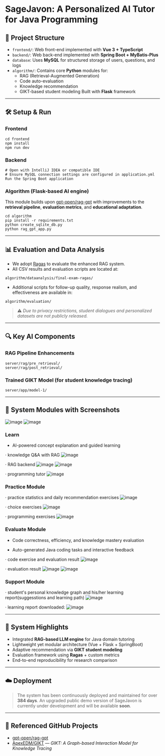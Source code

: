 # SageJavon: A Personalized AI Tutor for Java Programming

## 🧩 Project Structure

- `frontend/`: Web front-end implemented with **Vue 3 + TypeScript**
- `backend/`: Web back-end implemented with **Spring Boot + MyBatis-Plus**
- `database`: Uses **MySQL** for structured storage of users, questions, and logs
- `algorithm/`: Contains core **Python** modules for:
  - RAG (Retrieval-Augmented Generation)
  - Code auto-evaluation
  - Knowledge recommendation
  - GIKT-based student modeling
     Built with **Flask** framework

------

## 🛠️ Setup & Run

### Frontend

```
cd frontend
npm install
npm run dev
```

### Backend

```
# Open with IntelliJ IDEA or compatible IDE
# Ensure MySQL connection settings are configured in application.yml
Run the Spring Boot application
```

### Algorithm (Flask-based AI engine)

This module builds upon [gpt-open/rag-gpt](https://github.com/gpt-open/rag-gpt) with improvements to the **retrieval pipeline**, **evaluation metrics**, and **educational adaptation**.

```
cd algorithm
pip install -r requirements.txt
python create_sqlite_db.py
python rag_gpt_app.py
```

------

## 📊 Evaluation and Data Analysis

- We adopt [Ragas](https://github.com/explodinggradients/ragas) to evaluate the enhanced RAG system.
- All CSV results and evaluation scripts are located at:

```
algorithm/dataanalysis/final-exam-ragas/
```

- Additional scripts for follow-up quality, response realism, and effectiveness are available in:

```
algorithm/evaluation/
```

> ⚠️ *Due to privacy restrictions, student dialogues and personalized datasets are not publicly released.*

------

## 🔍 Key AI Components

### RAG Pipeline Enhancements

```
server/rag/pre_retrieval/
server/rag/post_retrieval/
```

### Trained GIKT Model (for student knowledge tracing)

```
server/app/model-1/
```

------

## 🧪 System Modules with Screenshots 
![image](https://github.com/user-attachments/assets/53cfa4a0-96b3-45bc-b683-c613b2692e47)
![image](https://github.com/user-attachments/assets/26bfab58-03ec-49fd-a3bc-c08a5df06119)


### Learn

- AI-powered concept explanation and guided learning

· knowledge Q&A with RAG
![image](https://github.com/user-attachments/assets/f9a750fc-9130-42f2-b8e0-01b5536851eb)


· RAG backend
![image](https://github.com/user-attachments/assets/4017b398-4188-4b42-b042-a70bb22ad620)
![image](https://github.com/user-attachments/assets/8268e24f-893c-4089-80eb-92ac07d68520)


· programming tutor
![image](https://github.com/user-attachments/assets/3c933b0e-e891-4845-a5cf-7e2f62ca8ef4)



### Practice Module

· practice statistics and daily recommendation exercises
![image](https://github.com/user-attachments/assets/1323157f-a16f-4089-8eca-f974b7472026)

· choice exercises
![image](https://github.com/user-attachments/assets/3377bb19-7b6d-4041-99de-e9baec14de7a)

· programming exercises
![image](https://github.com/user-attachments/assets/76a7ca49-c103-4729-a9aa-18170e889e6e)

### Evaluate Module

- Code correctness, efficiency, and knowledge mastery evaluation

- Auto-generated Java coding tasks and interactive feedback

· code exercise and evaluation result
![image](https://github.com/user-attachments/assets/8398a786-2485-4b43-af5a-08bcdf2cebf3)

· evaluation result
![image](https://github.com/user-attachments/assets/59d244af-ce11-4fd0-b771-67b95f4794c8)
![image](https://github.com/user-attachments/assets/a7e1a762-d356-4d68-8c3b-d9f6141dd1f6)


### Support Module

· student's personal knowledge graph and his/her learning report(suggesstions and learning path)
![image](https://github.com/user-attachments/assets/5301457a-876d-4a8e-a752-7021102606d1)


· learning report downloaded:
![image](https://github.com/user-attachments/assets/2402165d-f99b-4867-a98a-d265462dfc4c)

------

## 🌟 System Highlights

- Integrated **RAG-based LLM engine** for Java domain tutoring
- Lightweight yet modular architecture (Vue + Flask + SpringBoot)
- Adaptive recommendation via **GIKT student modeling**
- Evaluation framework using **Ragas** + custom metrics
- End-to-end reproducibility for research comparison

------

## ☁️ Deployment

> The system has been continuously deployed and maintained for over **384 days**. An upgraded public demo version of SageJavon is currently under development and will be available **soon**.

------

## 🔗 Referenced GitHub Projects

- [gpt-open/rag-gpt](https://github.com/gpt-open/rag-gpt)
- [ApexEDM/GIKT](https://github.com/ApexEDM/GIKT) — *GIKT: A Graph-based Interaction Model for Knowledge Tracing*

